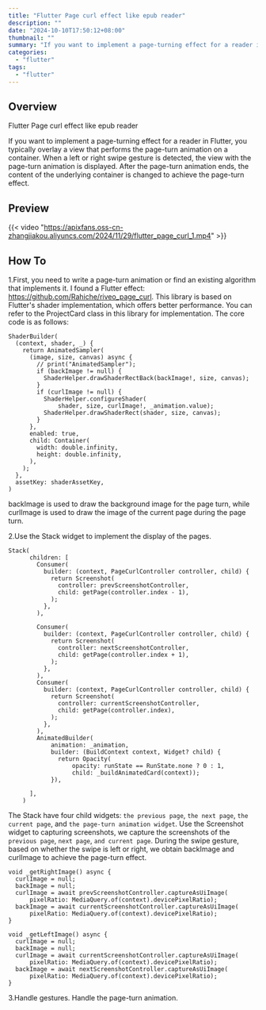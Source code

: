 ```yaml
---
title: "Flutter Page curl effect like epub reader"
description: ""
date: "2024-10-10T17:50:12+08:00"
thumbnail: ""
summary: "If you want to implement a page-turning effect for a reader in Flutter, you typically overlay a view that performs the page-turn animation on a container. When a left or right swipe gesture is detected, the view with the page-turn animation is displayed. After the page-turn animation ends, the content of the underlying container is changed to achieve the page-turn effect."
categories:
  - "flutter"
tags:
  - "flutter"
---
```

## Overview

Flutter Page curl effect like epub reader 

If you want to implement a page-turning effect for a reader in Flutter, you typically overlay a view that performs the page-turn animation on a container. When a left or right swipe gesture is detected, the view with the page-turn animation is displayed. After the page-turn animation ends, the content of the underlying container is changed to achieve the page-turn effect.


## Preview
{{< video "https://apixfans.oss-cn-zhangjiakou.aliyuncs.com/2024/11/29/flutter_page_curl_1.mp4" >}}



## How To
1.First, you need to write a page-turn animation or find an existing algorithm that implements it.  I found a Flutter effect: https://github.com/Rahiche/riveo_page_curl. This library is based on Flutter's shader implementation, which offers better performance. You can refer to the ProjectCard class in this library for implementation. The core code is as follows:
    
    ShaderBuilder(
      (context, shader, _) {
        return AnimatedSampler(
          (image, size, canvas) async {
            // print("AnimatedSampler");
            if (backImage != null) {
              ShaderHelper.drawShaderRectBack(backImage!, size, canvas);
            }
            if (curlImage != null) {
              ShaderHelper.configureShader(
                  shader, size, curlImage!, _animation.value);
              ShaderHelper.drawShaderRect(shader, size, canvas);
            }
          },
          enabled: true,
          child: Container(
            width: double.infinity,
            height: double.infinity,
          ),
        );
      },
      assetKey: shaderAssetKey,
    )

backImage is used to draw the background image for the page turn, while curlImage is used to draw the image of the current page during the page turn.

2.Use the Stack widget to implement the display of the pages.

    Stack(
          children: [
            Consumer(
              builder: (context, PageCurlController controller, child) {
                return Screenshot(
                  controller: prevScreenshotController,
                  child: getPage(controller.index - 1),
                );
              },
            ),

            Consumer(
              builder: (context, PageCurlController controller, child) {
                return Screenshot(
                  controller: nextScreenshotController,
                  child: getPage(controller.index + 1),
                );
              },
            ),
            Consumer(
              builder: (context, PageCurlController controller, child) {
                return Screenshot(
                  controller: currentScreenshotController,
                  child: getPage(controller.index),
                );
              },
            ),
            AnimatedBuilder(
                animation: _animation,
                builder: (BuildContext context, Widget? child) {
                  return Opacity(
                      opacity: runState == RunState.none ? 0 : 1,
                      child: _buildAnimatedCard(context));
                }),

          ],
        )

The Stack have four child widgets: `the previous page`, `the next page`, `the current page`, and `the page-turn animation widget`. Use the Screenshot widget to capturing screenshots, we capture the screenshots of the `previous page`, `next page`, `and current page`. During the swipe gesture, based on whether the swipe is left or right, we obtain backImage and curlImage to achieve the page-turn effect.

  ```
  void _getRightImage() async {
    curlImage = null;
    backImage = null;
    curlImage = await prevScreenshotController.captureAsUiImage(
        pixelRatio: MediaQuery.of(context).devicePixelRatio);
    backImage = await currentScreenshotController.captureAsUiImage(
        pixelRatio: MediaQuery.of(context).devicePixelRatio);
  }

  void _getLeftImage() async {
    curlImage = null;
    backImage = null;
    curlImage = await currentScreenshotController.captureAsUiImage(
        pixelRatio: MediaQuery.of(context).devicePixelRatio);
    backImage = await nextScreenshotController.captureAsUiImage(
        pixelRatio: MediaQuery.of(context).devicePixelRatio);
  }
```

3.Handle gestures.
Handle the page-turn animation.